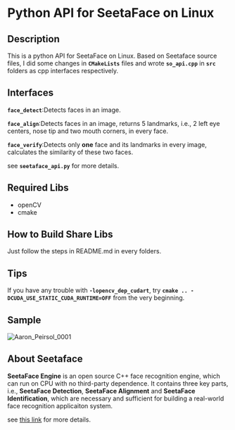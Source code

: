 # Python API for SeetaFace on Linux

## Description

This is a python API for SeetaFace on Linux. Based on Seetaface source files, I did some changes in **`CMakeLists`** files and wrote **`so_api.cpp`** in **`src`** folders as cpp interfaces respectively.

## Interfaces

**`face_detect`**:Detects faces in an image.

**`face_align`**:Detects faces in an image, returns 5 landmarks, i.e., 2 left eye centers, nose tip and two mouth corners, in every face.

**`face_verify`**:Detects only **one** face and its landmarks in every image, calculates the similarity of these two faces.

see **`seetaface_api.py`** for more details.

## Required Libs

- openCV
- cmake

## How to Build Share Libs

Just follow the steps in README.md in every folders.

## Tips

If you have any trouble with **`-lopencv_dep_cudart`**, try **`cmake .. -DCUDA_USE_STATIC_CUDA_RUNTIME=OFF`** from the very beginning.

## Sample

![Aaron_Peirsol_0001](https://ooo.0o0.ooo/2017/03/07/58be302547a7b.jpg)

## About Seetaface

**SeetaFace Engine** is an open source C++ face recognition engine, which can run on CPU with no third-party dependence. It contains three key parts, i.e., **SeetaFace Detection**, **SeetaFace Alignment** and **SeetaFace Identification**, which are necessary and sufficient for building a real-world face recognition applicaiton system.

see [this link](https://github.com/seetaface/SeetaFaceEngine) for more details.
